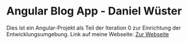 # Angular Blog App - Daniel Wüster

Dies ist ein Angular-Projekt als Teil der Iteration 0 zur Einrichtung der Entwicklungsumgebung.
Link auf meine Webseite: [Zur Webseite](https://purple-sea-09ae0d803.6.azurestaticapps.net/)
